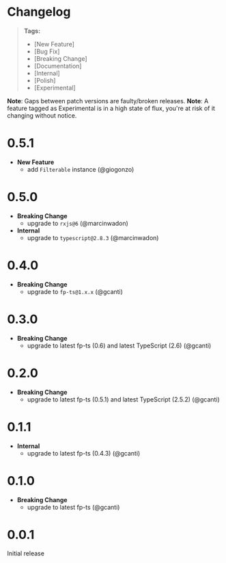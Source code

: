 # Changelog

> **Tags:**
>
> - [New Feature]
> - [Bug Fix]
> - [Breaking Change]
> - [Documentation]
> - [Internal]
> - [Polish]
> - [Experimental]

**Note**: Gaps between patch versions are faulty/broken releases. **Note**: A feature tagged as Experimental is in a
high state of flux, you're at risk of it changing without notice.

# 0.5.1

- **New Feature**
  - add `Filterable` instance (@giogonzo)

# 0.5.0

- **Breaking Change**
  - upgrade to `rxjs@6` (@marcinwadon)
- **Internal**
  - upgrade to `typescript@2.8.3` (@marcinwadon)

# 0.4.0

- **Breaking Change**
  - upgrade to `fp-ts@1.x.x` (@gcanti)

# 0.3.0

- **Breaking Change**
  - upgrade to latest fp-ts (0.6) and latest TypeScript (2.6) (@gcanti)

# 0.2.0

- **Breaking Change**
  - upgrade to latest fp-ts (0.5.1) and latest TypeScript (2.5.2) (@gcanti)

# 0.1.1

- **Internal**
  - upgrade to latest fp-ts (0.4.3) (@gcanti)

# 0.1.0

- **Breaking Change**
  - upgrade to latest fp-ts (@gcanti)

# 0.0.1

Initial release
